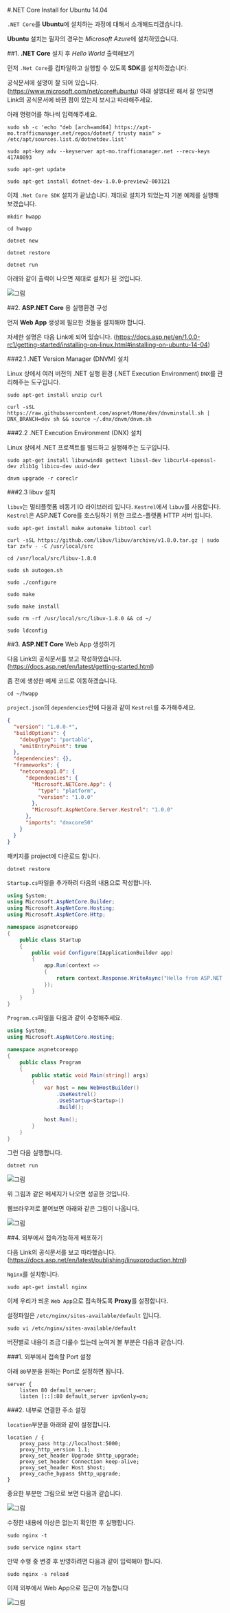 #.NET Core Install for Ubuntu 14.04

`.NET Core`를 **Ubuntu**에 설치하는 과정에 대해서 소개해드리겠습니다.

**Ubuntu** 설치는 필자의 경우는 *Microsoft Azure*에 설치하였습니다.

##1. **.NET Core** 설치 후 *Hello World* 출력해보기

먼저 `.Net Core`를 컴파일하고 실행할 수 있도록 **SDK**를 설치하겠습니다.

공식문서에 설명이 잘 되어 있습니다. (<https://www.microsoft.com/net/core#ubuntu>)
아래 설명대로 해서 잘 안되면 Link의 공식문서에 바뀐 점이 있는지 보시고 따라해주세요.

아래 명령어를 하나씩 입력해주세요.

```
sudo sh -c 'echo "deb [arch=amd64] https://apt-mo.trafficmanager.net/repos/dotnet/ trusty main" > /etc/apt/sources.list.d/dotnetdev.list'

sudo apt-key adv --keyserver apt-mo.trafficmanager.net --recv-keys 417A0893

sudo apt-get update

sudo apt-get install dotnet-dev-1.0.0-preview2-003121
```

이제 `.Net Core SDK` 설치가 끝났습니다.
제대로 설치가 되었는지 기본 예제를 실행해 보겠습니다.

```
mkdir hwapp

cd hwapp

dotnet new

dotnet restore

dotnet run
```

아래와 같이 출력이 나오면 제대로 설치가 된 것입니다.

![그림](./image/install.ubuntu.01.png)  

##2. **ASP.NET Core** 용 실행환경 구성

먼저 **Web App** 생성에 필요한 것들을 설치해야 합니다.

자세한 설명은 다음 Link에 되어 있습니다. (<https://docs.asp.net/en/1.0.0-rc1/getting-started/installing-on-linux.html#installing-on-ubuntu-14-04>)

###2.1 .NET Version Manager (DNVM) 설치

Linux 상에서 여러 버전의 .NET 실행 환경 (.NET Execution Environment) `DNX`를 관리해주는 도구입니다.

```
sudo apt-get install unzip curl

curl -sSL https://raw.githubusercontent.com/aspnet/Home/dev/dnvminstall.sh | DNX_BRANCH=dev sh && source ~/.dnx/dnvm/dnvm.sh
```

###2.2 .NET Execution Environment (DNX) 설치

Linux 상에서 .NET 프로젝트를 빌드하고 실행해주는 도구입니다.

```
sudo apt-get install libunwind8 gettext libssl-dev libcurl4-openssl-dev zlib1g libicu-dev uuid-dev

dnvm upgrade -r coreclr
```

###2.3 libuv 설치

`libuv`는 멀티플랫폼 비동기 IO 라이브러리 입니다.
`Kestrel`에서 `libuv`를 사용합니다.
`Kestrel`은 ASP.NET Core를 호스팅하기 위한 크로스-플랫폼 HTTP 서버 입니다.

```
sudo apt-get install make automake libtool curl

curl -sSL https://github.com/libuv/libuv/archive/v1.8.0.tar.gz | sudo tar zxfv - -C /usr/local/src

cd /usr/local/src/libuv-1.8.0

sudo sh autogen.sh

sudo ./configure

sudo make

sudo make install

sudo rm -rf /usr/local/src/libuv-1.8.0 && cd ~/

sudo ldconfig
```

##3. **ASP.NET Core** Web App 생성하기

다음 Link의 공식문서를 보고 작성하였습니다. (<https://docs.asp.net/en/latest/getting-started.html>)

좀 전에 생성한 예제 코드로 이동하겠습니다.

```
cd ~/hwapp
```

`project.json`의 `dependencies`란에 다음과 같이 `Kestrel`를 추가해주세요.

```JSON
{
  "version": "1.0.0-*",
  "buildOptions": {
    "debugType": "portable",
    "emitEntryPoint": true
  },
  "dependencies": {},
  "frameworks": {
    "netcoreapp1.0": {
      "dependencies": {
        "Microsoft.NETCore.App": {
          "type": "platform",
          "version": "1.0.0"
        },
        "Microsoft.AspNetCore.Server.Kestrel": "1.0.0"
      },
      "imports": "dnxcore50"
    }
  }
}
```

패키지를 project에 다운로드 합니다.

```
dotnet restore
```

`Startup.cs`파일을 추가하려 다음의 내용으로 작성합니다.

```C#
using System;
using Microsoft.AspNetCore.Builder;
using Microsoft.AspNetCore.Hosting;
using Microsoft.AspNetCore.Http;

namespace aspnetcoreapp
{
    public class Startup
    {
        public void Configure(IApplicationBuilder app)
        {
            app.Run(context =>
            {
                return context.Response.WriteAsync("Hello from ASP.NET Core!");
            });
        }
    }
}
```

`Program.cs`파일을 다음과 같이 수정해주세요.

```C#
using System;
using Microsoft.AspNetCore.Hosting;

namespace aspnetcoreapp
{
    public class Program
    {
        public static void Main(string[] args)
        {
            var host = new WebHostBuilder()
                .UseKestrel()
                .UseStartup<Startup>()
                .Build();

            host.Run();
        }
    }
}
```

그런 다음 실행합니다.

```
dotnet run
```

![그림](./image/install.ubuntu.02.png)

위 그림과 같은 메세지가 나오면 성공한 것입니다.

웹브라우저로 붙어보면 아래와 같은 그림이 나옵니다.

![그림](./image/install.ubuntu.03.png)

##4. 외부에서 접속가능하게 배포하기

다음 Link의 공식문서를 보고 따라했습니다.
(<https://docs.asp.net/en/latest/publishing/linuxproduction.html>)

`Nginx`를 설치합니다.

```
sudo apt-get install nginx
```

이제 우리가 띄운 `Web App`으로 접속하도록 **Proxy**를 설정합니다.

설정파일은 `/etc/nginx/sites-available/default` 입니다.

```
sudo vi /etc/nginx/sites-available/default
```

버전별로 내용이 조금 다룰수 있는데 눈여겨 볼 부분은 다음과 같습니다.

###1. 외부에서 접속할 Port 설정

아래 `80`부분을 원하는 Port로 설정하면 됩니다.
```
server {
    listen 80 default_server;
    listen [::]:80 default_server ipv6only=on;
```

###2. 내부로 연결한 주소 설정

`location`부분을 아래와 같이 설정합니다.

```
location / {
    proxy_pass http://localhost:5000;
    proxy_http_version 1.1;
    proxy_set_header Upgrade $http_upgrade;
    proxy_set_header Connection keep-alive;
    proxy_set_header Host $host;
    proxy_cache_bypass $http_upgrade;
}
```

중요한 부분만 그림으로 보면 다음과 같습니다.

![그림](./image/install.ubuntu.04.png)

수정한 내용에 이상은 없는지 확인한 후 실행합니다.

```
sudo nginx -t

sudo service nginx start
```

만약 수행 중 변경 후 반영하려면 다음과 같이 입력해야 합니다.

```
sudo nginx -s reload
```

이제 외부에서 Web App으로 접근이 가능합니다

![그림](./image/install.ubuntu.05.png)